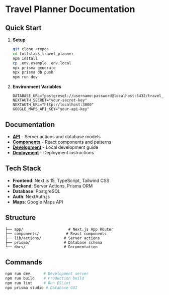 # Travel Planner Documentation

## Quick Start

1. **Setup**

   ```bash
   git clone <repo>
   cd fullstack_travel_planner
   npm install
   cp .env.example .env.local
   npx prisma generate
   npx prisma db push
   npm run dev
   ```

2. **Environment Variables**
   ```env
   DATABASE_URL="postgresql://username:password@localhost:5432/travel_planner"
   NEXTAUTH_SECRET="your-secret-key"
   NEXTAUTH_URL="http://localhost:3000"
   GOOGLE_MAPS_API_KEY="your-api-key"
   ```

## Documentation

- **[API](./API.md)** - Server actions and database models
- **[Components](./COMPONENTS.md)** - React components and patterns
- **[Development](./DEVELOPMENT.md)** - Local development guide
- **[Deployment](./DEPLOYMENT.md)** - Deployment instructions

## Tech Stack

- **Frontend**: Next.js 15, TypeScript, Tailwind CSS
- **Backend**: Server Actions, Prisma ORM
- **Database**: PostgreSQL
- **Auth**: NextAuth.js
- **Maps**: Google Maps API

## Structure

```
├── app/                    # Next.js App Router
├── components/            # React components
├── lib/actions/          # Server actions
├── prisma/               # Database schema
└── docs/                 # Documentation
```

## Commands

```bash
npm run dev      # Development server
npm run build    # Production build
npm run lint     # Run ESLint
npx prisma studio # Database GUI
```
